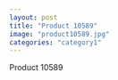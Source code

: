 ```yaml
---
layout: post
title: "Product 10589"
image: "product10589.jpg"
categories: "category1"
---
```

Product 10589
